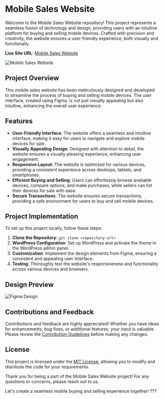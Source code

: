 # Mobile Sales Website

Welcome to the Mobile Sales Website repository! This project represents a seamless fusion of technology and design, providing users with an intuitive platform for buying and selling mobile devices. Crafted with precision and creativity, the website ensures a user-friendly experience, both visually and functionally.

**Live Site URL**: [Mobile Sales Website](https://www.dollarsforphone.com)

![Mobile Sales Website](preview.png)

## Project Overview

This mobile sales website has been meticulously designed and developed to streamline the process of buying and selling mobile devices. The user interface, created using Figma, is not just visually appealing but also intuitive, enhancing the overall user experience.

## Features

- **User-Friendly Interface**: The website offers a seamless and intuitive interface, making it easy for users to navigate and explore mobile devices for sale.
- **Visually Appealing Design**: Designed with attention to detail, the website ensures a visually pleasing experience, enhancing user engagement.
- **Responsive Layout**: The website is optimized for various devices, providing a consistent experience across desktops, tablets, and smartphones.
- **Efficient Buying and Selling**: Users can effortlessly browse available devices, compare options, and make purchases, while sellers can list their devices for sale with ease.
- **Secure Transactions**: The website ensures secure transactions, providing a safe environment for users to buy and sell mobile devices.

## Project Implementation

To set up this project locally, follow these steps:

1. **Clone the Repository**: `git clone <repository-url>`
2. **WordPress Configuration**: Set up WordPress and activate the theme in the WordPress admin panel.
3. **Customization**: Implement the design elements from Figma, ensuring a consistent and appealing user interface.
4. **Testing**: Thoroughly test the website's responsiveness and functionality across various devices and browsers.

## Design Preview

![Figma Design](figma.png)

## Contributions and Feedback

Contributions and feedback are highly appreciated! Whether you have ideas for enhancements, bug fixes, or additional features, your input is valuable. Please review the [Contribution Guidelines](CONTRIBUTING.md) before making any changes.

## License

This project is licensed under the [MIT License](LICENSE), allowing you to modify and distribute the code for your requirements.

Thank you for being a part of the Mobile Sales Website project! For any questions or concerns, please reach out to us.

Let's create a seamless mobile buying and selling experience together! ???